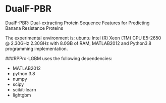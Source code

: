 # DualF-PBR
DualF-PBR: Dual-extracting Protein Sequence Features for Predicting Banana Resistance Proteins

The experimental environment is: ubuntu Intel (R) Xeon (TM) CPU E5-2650 @ 2.30GHz 2.30GHz with 8.0GB of RAM, MATLAB2012 and Python3.8 programming implementation.

###RPPro-LGBM uses the following dependencies:

* MATLAB2012
* python 3.8
* numpy
* scipy
* scikit-learn
* lightgbm
